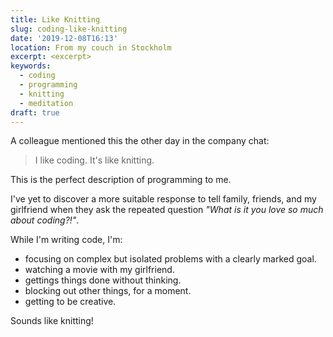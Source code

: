 ```yaml
---
title: Like Knitting
slug: coding-like-knitting
date: '2019-12-08T16:13'
location: From my couch in Stockholm
excerpt: <excerpt>
keywords:
  - coding
  - programming
  - knitting
  - meditation
draft: true
---
```


A colleague mentioned this the other day in the company chat:

> I like coding. It's like knitting.

This is the perfect description of programming to me.

I've yet to discover a more suitable response to tell family, friends, and my girlfriend when they ask the repeated question _"What is it you love so much about coding?!"_.

While I'm writing code, I'm:

- focusing on complex but isolated problems with a clearly marked goal.
- watching a movie with my girlfriend.
- gettings things done without thinking.
- blocking out other things, for a moment.
- getting to be creative.

Sounds like knitting!
